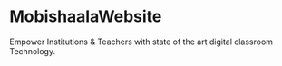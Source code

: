 # MobishaalaWebsite
Empower Institutions &amp; Teachers with state of the art digital classroom Technology.

